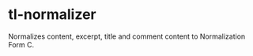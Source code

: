 tl-normalizer
=============

Normalizes content, excerpt, title and comment content to Normalization Form C.
